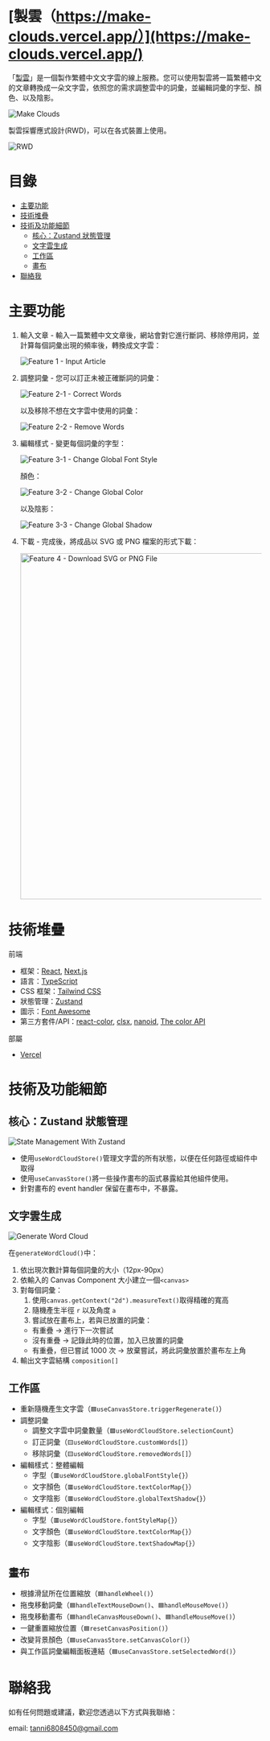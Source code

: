 # [製雲（https://make-clouds.vercel.app/）](https://make-clouds.vercel.app/)

「[製雲](https://make-clouds.vercel.app/)」是一個製作繁體中文文字雲的線上服務。您可以使用製雲將一篇繁體中文的文章轉換成一朵文字雲，依照您的需求調整雲中的詞彙，並編輯詞彙的字型、顏色、以及陰影。

![Make Clouds](./assets/index-wordcloud.png)

製雲採響應式設計(RWD)，可以在各式裝置上使用。

![RWD](./assets/RWD.png)

# 目錄

- [主要功能](#主要功能)
- [技術堆疊](#技術堆疊)
- [技術及功能細節](#技術及功能細節)
  - [核心：Zustand 狀態管理](#核心zustand-狀態管理)
  - [文字雲生成](#文字雲生成)
  - [工作區](#工作區)
  - [畫布](#畫布)
- [聯絡我](#聯絡我)

# 主要功能

1. 輸入文章 - 輸入一篇繁體中文文章後，網站會對它進行斷詞、移除停用詞，並計算每個詞彙出現的頻率後，轉換成文字雲：

   ![Feature 1 - Input Article](./assets/feature_1.gif)

2. 調整詞彙 - 您可以訂正未被正確斷詞的詞彙：

   ![Feature 2-1 - Correct Words](./assets/feature_2-1.gif)

   以及移除不想在文字雲中使用的詞彙：

   ![Feature 2-2 - Remove Words](./assets/feature_2-2.gif)

3. 編輯樣式 - 變更每個詞彙的字型：

   ![Feature 3-1 - Change Global Font Style](./assets/feature_3-1.gif)

   顏色：

   ![Feature 3-2 - Change Global Color](./assets/feature_3-2.gif)

   以及陰影：

   ![Feature 3-3 - Change Global Shadow](./assets/feature_3-3.gif)

4. 下載 - 完成後，將成品以 SVG 或 PNG 檔案的形式下載：

   <img src="./assets/feature_4.png" alt="Feature 4 - Download SVG or PNG File" width="688">

# 技術堆疊

前端

- 框架：[React](https://react.dev/), [Next.js](https://nextjs.org/)
- 語言：[TypeScript](https://www.typescriptlang.org/)
- CSS 框架：[Tailwind CSS](https://tailwindcss.com/)
- 狀態管理：[Zustand](https://github.com/pmndrs/zustand)
- 圖示：[Font Awesome](https://fontawesome.com/license/free)
- 第三方套件/API：[react-color](https://github.com/casesandberg/react-color), [clsx](https://github.com/lukeed/clsx), [nanoid](https://github.com/ai/nanoid), [The color API](https://github.com/joshbeckman/thecolorapi)

部屬

- [Vercel](https://vercel.com/)

# 技術及功能細節

## 核心：Zustand 狀態管理

![State Management With Zustand](./assets/tech-detail_zustand.png)

- 使用`useWordCloudStore()`管理文字雲的所有狀態，以便在任何路徑或組件中取得
- 使用`useCanvasStore()`將一些操作畫布的函式暴露給其他組件使用。
- 針對畫布的 event handler 保留在畫布中，不暴露。

## 文字雲生成

![Generate Word Cloud](./assets/tech-detail_generateWordCloud.png)

在`generateWordCloud()`中：

1. 依出現次數計算每個詞彙的大小（12px-90px）
2. 依輸入的 Canvas Component 大小建立一個`<canvas>`
3. 對每個詞彙：
   1. 使用`canvas.getContext("2d").measureText()`取得精確的寬高
   2. 隨機產生半徑 `r` 以及角度 `a`
   3. 嘗試放在畫布上，若與已放置的詞彙：
   - 有重疊 -> 進行下一次嘗試
   - 沒有重疊 -> 記錄此時的位置，加入已放置的詞彙
   - 有重疊，但已嘗試 1000 次 -> 放棄嘗試，將此詞彙放置於畫布左上角
4. 輸出文字雲結構 `composition[]`

## 工作區

- 重新隨機產生文字雲（`🟦useCanvasStore.triggerRegenerate()`）
- 調整詞彙
  - 調整文字雲中詞彙數量（`🟩useWordCloudStore.selectionCount`）
  - 訂正詞彙（`🟨useWordCloudStore.customWords[]`）
  - 移除詞彙（`🟨useWordCloudStore.removedWords[]`）
- 編輯樣式：整體編輯
  - 字型（`🟥useWordCloudStore.globalFontStyle{}`）
  - 文字顏色（`🟥useWordCloudStore.textColorMap{}`）
  - 文字陰影（`🟥useWordCloudStore.globalTextShadow{}`）
- 編輯樣式：個別編輯
  - 字型（`🟥useWordCloudStore.fontStyleMap{}`）
  - 文字顏色（`🟥useWordCloudStore.textColorMap{}`）
  - 文字陰影（`🟥useWordCloudStore.textShadowMap{}`）

## 畫布

- 根據滑鼠所在位置縮放（`🟦handleWheel()`）
- 拖曳移動詞彙（`🟦handleTextMouseDown()`、`🟦handleMouseMove()`）
- 拖曳移動畫布（`🟦handleCanvasMouseDown()`、`🟦handleMouseMove()`）
- 一鍵重置縮放位置（`🟦resetCanvasPosition()`）
- 改變背景顏色（`🟦useCanvasStore.setCanvasColor()`）
- 與工作區詞彙編輯面板連結（`🟦useCanvasStore.setSelectedWord()`）

# 聯絡我

如有任何問題或建議，歡迎您透過以下方式與我聯絡：

email: [tanni6808450@gmail.com](mailto:tanni6808450@gmail.com)
